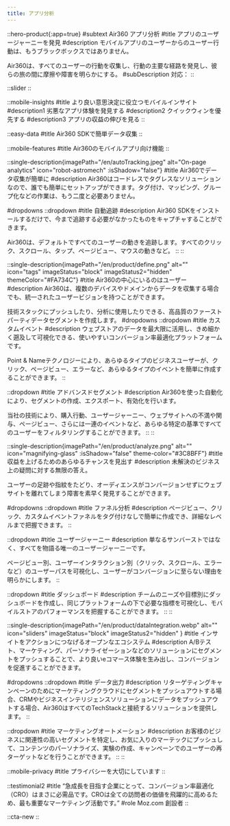```yaml
---
title: アプリ分析
---
```


::hero-product{:app=true}
#subtext
Air360 アプリ分析
#title
アプリのユーザージャーニーを発見
#description
モバイルアプリのユーザーからのユーザー行動は、もうブラックボックスではありません。

Air360は、すべてのユーザーの行動を収集し、行動の主要な経路を発見し、彼らの旅の間に摩擦や障害を明らかにする。
#subDescription
対応：
::

::slider
::

::mobile-insights
#title
より良い意思決定に役立つモバイルインサイト
#description1
劣悪なアプリ体験を発見する
#description2
クイックウィンを優先する
#description3
アプリの収益の伸びを見る
::

::easy-data
#title
Air360 SDKで簡単データ収集
::

::mobile-features
#title
Air360のモバイルアプリ向け機能
::

::single-description{imagePath="/en/autoTracking.jpeg" alt="On-page analytics" icon="robot-astromech" :isShadow="false"}
#title
Air360でデータ収集が簡単に
#description
Air360はコードレスでタグレスなソリューションなので、誰でも簡単にセットアップができます。タグ付け、マッピング、グループ化などの作業は、もう二度と必要ありません。

#dropdowns
::dropdown
#title
自動追跡
#description
Air360 SDKをインストールするだけで、今まで追跡する必要がなかったものをキャプチャすることができます。

Air360は、デフォルトですべてのユーザーの動きを追跡します。すべてのクリック、スクロール、タップ、ページビュー、マウスの動きなど。
::
::

::single-description{imagePath="/en/product/define.png" alt="" icon="tags" imageStatus="block" imageStatus2="hidden" themeColor="#FA734C"}
#title
Air360の中心にいるのはユーザー
#description
Air360は、複数のデバイスやドメインからデータを収集する場合でも、統一されたユーザービジョンを持つことができます。

技術スタックにプッシュしたり、分析に使用したりできる、高品質のファーストパーティデータセグメントを作成します。
#dropdowns
::dropdown
#title
カスタムイベント
#description
ウェブストアのデータを最大限に活用し、きめ細かく遡及して可視化できる、使いやすいコンバージョン率最適化プラットフォームです。

Point & Nameテクノロジーにより、あらゆるタイプのビジネスユーザーが、クリック、ページビュー、エラーなど、あらゆるタイプのイベントを簡単に作成することができます。
::

::dropdown
#title
アドバンスドセグメント
#description
Air360を使った自動化により、セグメントの作成、エクスポート、有効化を行います。

当社の技術により、購入行動、ユーザージャーニー、ウェブサイトへの不満や関与、ページビュー、さらには一連のイベントなど、あらゆる特定の基準ですべてのユーザーをフィルタリングすることができます。
::
::

::single-description{imagePath="/en/product/analyze.png" alt="" icon="magnifying-glass" :isShadow="false" theme-color="#3C8BFF"}
#title
収益を上げるためのあらゆるチャンスを見出す
#description
未解決のビジネス上の疑問に対する無限の答え。

ユーザーの足跡や指紋をたどり、オーディエンスがコンバージョンせずにウェブサイトを離れてしまう障害を素早く発見することができます。

#dropdowns
::dropdown
#title
ファネル分析
#description
ページビュー、クリック、カスタムイベントファネルをタグ付けなしで簡単に作成でき、詳細なレベルまで把握できます。
::

::dropdown
#title
ユーザージャーニー
#description
単なるサンバーストではなく、すべてを物語る唯一のユーザージャーニーです。

ページビュー別、ユーザーインタラクション別（クリック、スクロール、エラーなど）のユーザーパスを可視化し、ユーザーがコンバージョンに至らない理由を明らかにします。
::

::dropdown
#title
ダッシュボード
#description
チームのニーズや目標別にダッシュボードを作成し、同じプラットフォームの下で必要な指標を可視化し、モバイルストアのパフォーマンスを把握することができます。
::
::

::single-description{imagePath="/en/product/dataIntegration.webp" alt="" icon="sliders" imageStatus="block" imageStatus2="hidden" }
#title
インサイトをアクションにつなげるオープンなエコシステム
#description
A/Bテスト、マーケティング、パーソナライゼーションなどのソリューションにセグメントをプッシュすることで、より良いeコマース体験を生み出し、コンバージョンを促進することができます。

#dropdowns
::dropdown
#title
データ出力
#description
リターゲティングキャンペーンのためにマーケティングクラウドにセグメントをプッシュアウトする場合、CRMやビジネスインテリジェンスソリューションにデータをプッシュアウトする場合、Air360はすべてのTechStackと接続するソリューションを提供します。
::

::dropdown
#title
マーケティングオートメーション
#description
お客様のビジネスに関連性の高いセグメントを特定し、お気に入りのマーテックにプッシュして、コンテンツのパーソナライズ、実験の作成、キャンペーンでのユーザーの再ターゲットなどを行うことができます。
::
::

::mobile-privacy
#title
プライバシーを大切にしています
::

::testimonial2
#title
“急成長を目指す企業にとって、コンバージョン率最適化（CRO）はまさに必需品です。CROは全ての訪問者の価値を飛躍的に高めるため、最も重要なマーケティング活動です。”
#role
Moz.com 創設者
::

::cta-new
::
